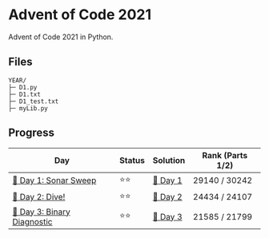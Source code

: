 # Advent of Code 2021
Advent of Code 2021 in Python.

## Files
```
YEAR/
├─ D1.py
├─ D1.txt
├─ D1_test.txt
├─ myLib.py
```

## Progress
| Day                                 | Status   | Solution                           | Rank (Parts 1/2)       |
| -----------                        | ---------| --------                            | ---------   |
| [🎄 Day 1: Sonar Sweep](https://adventofcode.com/2021/day/1)      | ⭐⭐    | [🎯 Day 1](D1.py)       | 29140 / 30242          |
| [🎄 Day 2: Dive!](https://adventofcode.com/2021/day/2)            | ⭐⭐    | [🎯 Day 2](D2.py)       | 24434 / 24107     |
| [🎄 Day 3: Binary Diagnostic](https://adventofcode.com/2021/day/3)            | ⭐⭐    | [🎯 Day 3](D3.py)       | 21585 / 21799     |